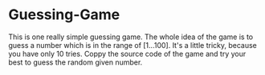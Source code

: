 # Guessing-Game

This is one really simple guessing game. The whole idea of the game is to guess a number which is in the range of [1...100]. It's a little tricky, because you have only 10 tries.
Coppy the source code of the game and try your best to guess the random given number.

